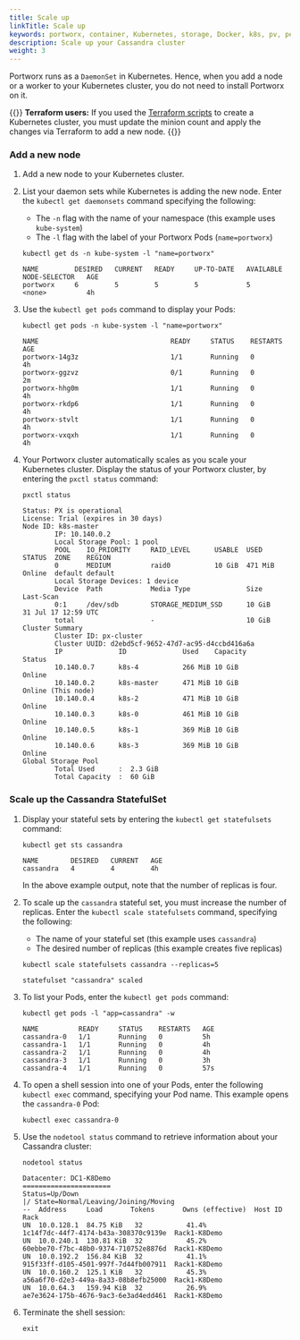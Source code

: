 ```yaml
---
title: Scale up
linkTitle: Scale up
keywords: portworx, container, Kubernetes, storage, Docker, k8s, pv, persistent disk, cassandra, scaling, scale up
description: Scale up your Cassandra cluster
weight: 3
---
```


Portworx runs as a `DaemonSet` in Kubernetes. Hence, when you add a node or a worker to your Kubernetes cluster, you do not need to install Portworx on it.

{{<info>}}
**Terraform users:** If you used the [Terraform scripts](https://github.com/portworx/terraporx) to create a Kubernetes cluster, you must update the minion count and apply the changes via Terraform to add a new node.
{{</info>}}

### Add a new node

1. Add a new node to your Kubernetes cluster. <!-- I think we added two nodes -->

2. List your daemon sets while Kubernetes is adding the new node. Enter the `kubectl get daemonsets` command specifying the following:

   * The `-n` flag with the name of your namespace (this example uses `kube-system`)
   * The `-l` flag with the label of your Portworx Pods (`name=portworx`)

    ```text
    kubectl get ds -n kube-system -l "name=portworx"
    ```

    ```output
    NAME         DESIRED   CURRENT   READY     UP-TO-DATE   AVAILABLE   NODE-SELECTOR   AGE
    portworx     6         5         5         5            5           <none>          4h
    ```

    <!-- I think we added two nodes. Need a test cluster to verify this and update the outputs -->

3. Use the `kubectl get pods` command to display your Pods:

    ```text
    kubectl get pods -n kube-system -l "name=portworx"
    ```

    ```output
    NAME                                 READY     STATUS    RESTARTS   AGE
    portworx-14g3z                       1/1       Running   0          4h
    portworx-ggzvz                       0/1       Running   0          2m
    portworx-hhg0m                       1/1       Running   0          4h
    portworx-rkdp6                       1/1       Running   0          4h
    portworx-stvlt                       1/1       Running   0          4h
    portworx-vxqxh                       1/1       Running   0          4h
    ```

4. Your Portworx cluster automatically scales as you scale your Kubernetes cluster.  Display the status of your Portworx cluster, by entering the `pxctl status` command:

    ```text
    pxctl status
    ```

    ```output
    Status: PX is operational
    License: Trial (expires in 30 days)
    Node ID: k8s-master
            IP: 10.140.0.2
            Local Storage Pool: 1 pool
            POOL    IO_PRIORITY     RAID_LEVEL      USABLE  USED    STATUS  ZONE    REGION
            0       MEDIUM          raid0           10 GiB  471 MiB Online  default default
            Local Storage Devices: 1 device
            Device  Path            Media Type              Size            Last-Scan
            0:1     /dev/sdb        STORAGE_MEDIUM_SSD      10 GiB          31 Jul 17 12:59 UTC
            total                   -                       10 GiB
    Cluster Summary
            Cluster ID: px-cluster
            Cluster UUID: d2ebd5cf-9652-47d7-ac95-d4ccbd416a6a
            IP              ID              Used    Capacity        Status
            10.140.0.7      k8s-4           266 MiB 10 GiB          Online
            10.140.0.2      k8s-master      471 MiB 10 GiB          Online (This node)
            10.140.0.4      k8s-2           471 MiB 10 GiB          Online
            10.140.0.3      k8s-0           461 MiB 10 GiB          Online
            10.140.0.5      k8s-1           369 MiB 10 GiB          Online
            10.140.0.6      k8s-3           369 MiB 10 GiB          Online
    Global Storage Pool
            Total Used      :  2.3 GiB
            Total Capacity  :  60 GiB

    ```

### Scale up the Cassandra StatefulSet

1. Display your stateful sets by entering the `kubectl get statefulsets` command:

    ```text
    kubectl get sts cassandra
    ```

    ```output
    NAME        DESIRED   CURRENT   AGE
    cassandra   4         4         4h
    ```

    In the above example output, note that the number of replicas is four.

2. To scale up the `cassandra` stateful set, you must increase the number of replicas. Enter the `kubectl scale statefulsets` command, specifying the following:

   * The name of your stateful set (this example uses `cassandra`)
   * The desired number of replicas (this example creates five replicas)

    ```text
    kubectl scale statefulsets cassandra --replicas=5
    ```

    ```output
    statefulset "cassandra" scaled
    ```

3. To list your Pods, enter the `kubectl get pods` command:

    ```text
    kubectl get pods -l "app=cassandra" -w
    ```

    ```output
    NAME          READY     STATUS    RESTARTS   AGE
    cassandra-0   1/1       Running   0          5h
    cassandra-1   1/1       Running   0          4h
    cassandra-2   1/1       Running   0          4h
    cassandra-3   1/1       Running   0          3h
    cassandra-4   1/1       Running   0          57s
    ```

4. To open a shell session into one of your Pods, enter the following `kubectl exec` command, specifying your Pod name. This example opens the `cassandra-0` Pod:

    ```text
    kubectl exec cassandra-0
    ```

5. Use the `nodetool status` command to retrieve information about your Cassandra cluster:

    ```text
    nodetool status
    ```

    ```output
    Datacenter: DC1-K8Demo
    ======================
    Status=Up/Down
    |/ State=Normal/Leaving/Joining/Moving
    --  Address     Load       Tokens       Owns (effective)  Host ID                               Rack
    UN  10.0.128.1  84.75 KiB   32           41.4%             1c14f7dc-44f7-4174-b43a-308370c9139e  Rack1-K8Demo
    UN  10.0.240.1  130.81 KiB  32           45.2%             60ebbe70-f7bc-48b0-9374-710752e8876d  Rack1-K8Demo
    UN  10.0.192.2  156.84 KiB  32           41.1%             915f33ff-d105-4501-997f-7d44fb007911  Rack1-K8Demo
    UN  10.0.160.2  125.1 KiB   32           45.3%             a56a6f70-d2e3-449a-8a33-08b8efb25000  Rack1-K8Demo
    UN  10.0.64.3   159.94 KiB  32           26.9%             ae7e3624-175b-4676-9ac3-6e3ad4edd461  Rack1-K8Demo
    ```

6. Terminate the shell session:

    ```text
    exit
    ```